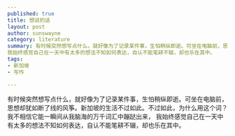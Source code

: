 ```yaml
--- 
published: true
title: 想说的话
layout: post
author: sunswayne
category: literature
summary: 有时候突然想写点什么，就好像为了记录某件事，生怕稍纵即逝。可坐在电脑前，思想却犹如断了线的风筝。新加坡的生活不过如此。不过如此，为什么用这个词？我不相信它能一瞬间从我脑海的万千词汇中蹦跶出来，
我始终感觉自己在一天中有太多的想法不知如何表达，自认不能笔耕不辍，却也乐在其中。
tags: 
- 新加坡
- 写作

---
```



有时候突然想写点什么，就好像为了记录某件事，生怕稍纵即逝。可坐在电脑前，思想却犹如断了线的风筝。新加坡的生活不过如此。不过如此，为什么用这个词？我不相信它能一瞬间从我脑海的万千词汇中蹦跶出来，
我始终感觉自己在一天中有太多的想法不知如何表达，自认不能笔耕不辍，却也乐在其中。